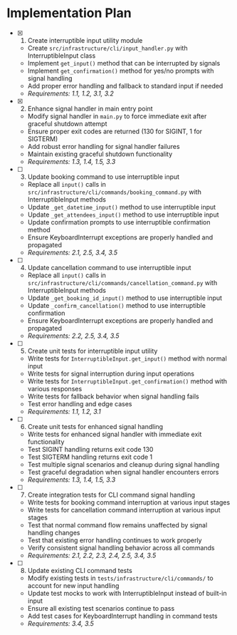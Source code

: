 # Implementation Plan

- [x] 1. Create interruptible input utility module
  - Create `src/infrastructure/cli/input_handler.py` with InterruptibleInput class
  - Implement `get_input()` method that can be interrupted by signals
  - Implement `get_confirmation()` method for yes/no prompts with signal handling
  - Add proper error handling and fallback to standard input if needed
  - _Requirements: 1.1, 1.2, 3.1, 3.2_

- [x] 2. Enhance signal handler in main entry point
  - Modify signal handler in `main.py` to force immediate exit after graceful shutdown attempt
  - Ensure proper exit codes are returned (130 for SIGINT, 1 for SIGTERM)
  - Add robust error handling for signal handler failures
  - Maintain existing graceful shutdown functionality
  - _Requirements: 1.3, 1.4, 1.5, 3.3_

- [ ] 3. Update booking command to use interruptible input
  - Replace all `input()` calls in `src/infrastructure/cli/commands/booking_command.py` with InterruptibleInput methods
  - Update `_get_datetime_input()` method to use interruptible input
  - Update `_get_attendees_input()` method to use interruptible input
  - Update confirmation prompts to use interruptible confirmation method
  - Ensure KeyboardInterrupt exceptions are properly handled and propagated
  - _Requirements: 2.1, 2.5, 3.4, 3.5_

- [ ] 4. Update cancellation command to use interruptible input
  - Replace all `input()` calls in `src/infrastructure/cli/commands/cancellation_command.py` with InterruptibleInput methods
  - Update `_get_booking_id_input()` method to use interruptible input
  - Update `_confirm_cancellation()` method to use interruptible confirmation
  - Ensure KeyboardInterrupt exceptions are properly handled and propagated
  - _Requirements: 2.2, 2.5, 3.4, 3.5_

- [ ] 5. Create unit tests for interruptible input utility
  - Write tests for `InterruptibleInput.get_input()` method with normal input
  - Write tests for signal interruption during input operations
  - Write tests for `InterruptibleInput.get_confirmation()` method with various responses
  - Write tests for fallback behavior when signal handling fails
  - Test error handling and edge cases
  - _Requirements: 1.1, 1.2, 3.1_

- [ ] 6. Create unit tests for enhanced signal handling
  - Write tests for enhanced signal handler with immediate exit functionality
  - Test SIGINT handling returns exit code 130
  - Test SIGTERM handling returns exit code 1
  - Test multiple signal scenarios and cleanup during signal handling
  - Test graceful degradation when signal handler encounters errors
  - _Requirements: 1.3, 1.4, 1.5, 3.3_

- [ ] 7. Create integration tests for CLI command signal handling
  - Write tests for booking command interruption at various input stages
  - Write tests for cancellation command interruption at various input stages
  - Test that normal command flow remains unaffected by signal handling changes
  - Test that existing error handling continues to work properly
  - Verify consistent signal handling behavior across all commands
  - _Requirements: 2.1, 2.2, 2.3, 2.4, 2.5, 3.4, 3.5_

- [ ] 8. Update existing CLI command tests
  - Modify existing tests in `tests/infrastructure/cli/commands/` to account for new input handling
  - Update test mocks to work with InterruptibleInput instead of built-in input
  - Ensure all existing test scenarios continue to pass
  - Add test cases for KeyboardInterrupt handling in command tests
  - _Requirements: 3.4, 3.5_